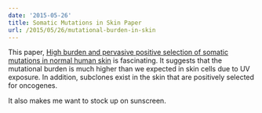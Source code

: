 ```yaml
---
date: '2015-05-26'
title: Somatic Mutations in Skin Paper
url: /2015/05/26/mutational-burden-in-skin
---
```



This paper, [High burden and pervasive positive selection of somatic mutations in normal human skin](http://www.sciencemag.org/content/348/6237/880.full) is fascinating. It suggests that the mutational burden is much higher than we expected in skin cells due to UV exposure. In addition, subclones exist in the skin that are positively selected for oncogenes. 

It also makes me want to stock up on sunscreen. 